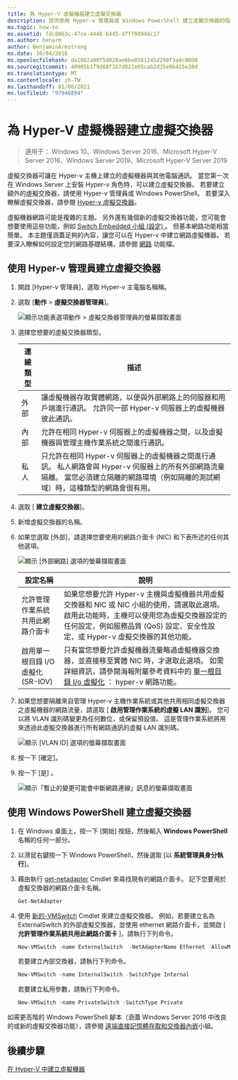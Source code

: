 ```yaml
---
title: 為 Hyper-V 虛擬機器建立虛擬交換器
description: 提供使用 Hyper-v 管理員或 Windows PowerShell 建立虛擬交換器的指示
ms.topic: how-to
ms.assetid: fdc8063c-47ce-4448-b445-d7ff9894dc17
ms.author: benarm
author: BenjaminArmstrong
ms.date: 10/04/2016
ms.openlocfilehash: da1082a90f5d028ae6be0581245d298f3a4c00d0
ms.sourcegitcommit: 40905b1f9d68f1b7d821e05cab2d35e9b425e38d
ms.translationtype: MT
ms.contentlocale: zh-TW
ms.lasthandoff: 01/06/2021
ms.locfileid: "97946894"
---
```

# <a name="create-a-virtual-switch-for-hyper-v-virtual-machines"></a>為 Hyper-V 虛擬機器建立虛擬交換器

> 適用于： Windows 10、Windows Server 2016、Microsoft Hyper-V Server 2016、Windows Server 2019、Microsoft Hyper-V Server 2019

虛擬交換器可讓在 Hyper-v 主機上建立的虛擬機器與其他電腦通訊。 當您第一次在 Windows Server 上安裝 Hyper-v 角色時，可以建立虛擬交換器。 若要建立額外的虛擬交換器，請使用 Hyper-v 管理員或 Windows PowerShell。 若要深入瞭解虛擬交換器，請參閱 [Hyper-v 虛擬交換器](../../hyper-v-virtual-switch/Hyper-V-Virtual-Switch.md)。

虛擬機器網路可能是複雜的主題。 另外還有幾個新的虛擬交換器功能，您可能會想要使用這些功能，例如 [Switch Embedded 小組 (設定) ](../../hyper-v-virtual-switch/RDMA-and-Switch-Embedded-Teaming.md#switch-embedded-teaming-set)。 但基本網路功能相當簡單。 本主題僅涵蓋足夠的內容，讓您可以在 Hyper-v 中建立網路虛擬機器。 若要深入瞭解如何設定您的網路基礎結構，請參閱 [網路](../../../networking/index.yml) 功能檔。

## <a name="create-a-virtual-switch-by-using-hyper-v-manager"></a>使用 Hyper-v 管理員建立虛擬交換器

1. 開啟 [Hyper-v 管理員]，選取 Hyper-v 主電腦名稱稱。

2. 選取 [**動作**  >  **虛擬交換器管理員**]。

    ![顯示功能表選項動作 > 虛擬交換器管理員的螢幕擷取畫面](../media/Hyper-V-Action-VSwitchManager.png)

3. 選擇您想要的虛擬交換器類型。

    | 連線類型 | 描述 |
    | --------------- | ----------- |
    |     外部    | 讓虛擬機器存取實體網路，以便與外部網路上的伺服器和用戶端進行通訊。 允許同一部 Hyper-v 伺服器上的虛擬機器彼此通訊。 |
    |     內部    | 允許在相同 Hyper-v 伺服器上的虛擬機器之間，以及虛擬機器與管理主機作業系統之間進行通訊。 |
    |     私人     | 只允許在相同 Hyper-v 伺服器上的虛擬機器之間進行通訊。 私人網路會與 Hyper-v 伺服器上的所有外部網路流量隔離。 當您必須建立隔離的網路環境（例如隔離的測試網域）時，這種類型的網路會很有用。 |

4. 選取 [ **建立虛擬交換器**]。

5. 新增虛擬交換器的名稱。

6. 如果您選取 [外部]，請選擇您要使用的網路介面卡 (NIC) 和下表所述的任何其他選項。

    ![顯示 [外部網路] 選項的螢幕擷取畫面](../media/Hyper-V-NewVSwitch-ExternalOptions.png)

    | 設定名稱 | 說明 |
    | ------------ | ----------- |
    | 允許管理作業系統共用此網路介面卡 | 如果您想要允許 Hyper-v 主機與虛擬機器共用虛擬交換器和 NIC 或 NIC 小組的使用，請選取此選項。 啟用此功能時，主機可以使用您為虛擬交換器設定的任何設定，例如服務品質 (QoS) 設定、安全性設定，或 Hyper-v 虛擬交換器的其他功能。 |
    | 啟用單一根目錄 I/O 虛擬化 (SR-IOV) | 只有當您想要允許虛擬機器流量略過虛擬機器交換器，並直接移至實體 NIC 時，才選取此選項。 如需詳細資訊，請參閱海報附屬參考資料中的 [單一根目錄 I/o 虛擬化](/previous-versions/windows/it-pro/windows-server-2012-R2-and-2012/dn641211(v=ws.11)#Sec4) ： hyper-v 網路功能。 |

7. 如果您想要隔離來自管理 Hyper-v 主機作業系統或其他共用相同虛擬交換器之虛擬機器的網路流量，請選取 [ **啟用管理作業系統的虛擬 LAN 識別**]。 您可以將 VLAN 識別碼變更為任何數位，或保留預設值。 這是管理作業系統將用來透過此虛擬交換器進行所有網路通訊的虛擬 LAN 識別碼。

    ![顯示 [VLAN ID] 選項的螢幕擷取畫面](../media/Hyper-V-NewSwitch-VLAN.png)

8. 按一下 [確定]。

9. 按一下 [是]  。

    ![顯示「暫止的變更可能會中斷網路連線」訊息的螢幕擷取畫面](../media/Hyper-V-NewVSwitch-DisruptNetwork.png)

## <a name="create-a-virtual-switch-by-using-windows-powershell"></a>使用 Windows PowerShell 建立虛擬交換器

1. 在 Windows 桌面上，按一下 [開始] 按鈕，然後輸入 **Windows PowerShell** 名稱的任何一部分。

2. 以滑鼠右鍵按一下 Windows PowerShell，然後選取 [以 **系統管理員身分執行**]。

3. 藉由執行 [get-netadapter](https://docs.microsoft.com/powershell/module/netadapter/get-netadapter) Cmdlet 來尋找現有的網路介面卡。 記下您要用於虛擬交換器的網路介面卡名稱。

    ```PowerShell
    Get-NetAdapter
    ```

4. 使用 [新的-VMSwitch](https://docs.microsoft.com/powershell/module/hyper-v/new-vmswitch) Cmdlet 來建立虛擬交換器。 例如，若要建立名為 ExternalSwitch 的外部虛擬交換器，並使用 ethernet 網路介面卡，並開啟 [ **允許管理作業系統共用此網路介面卡** ]，請執行下列命令。

    ```PowerShell
    New-VMSwitch -name ExternalSwitch  -NetAdapterName Ethernet -AllowManagementOS $true
    ```

    若要建立內部交換器，請執行下列命令。

    ```PowerShell
    New-VMSwitch -name InternalSwitch -SwitchType Internal
    ```

    若要建立私用參數，請執行下列命令。

    ```PowerShell
    New-VMSwitch -name PrivateSwitch -SwitchType Private
    ```

如需更高階的 Windows PowerShell 腳本（涵蓋 Windows Server 2016 中改良的或新的虛擬交換器功能），請參閱 [遠端直接記憶體存取和交換器內嵌](../../hyper-v-virtual-switch/RDMA-and-Switch-Embedded-Teaming.md)小組。


## <a name="next-step"></a>後續步驟

[在 Hyper-V 中建立虛擬機器](Create-a-virtual-machine-in-Hyper-V.md)
